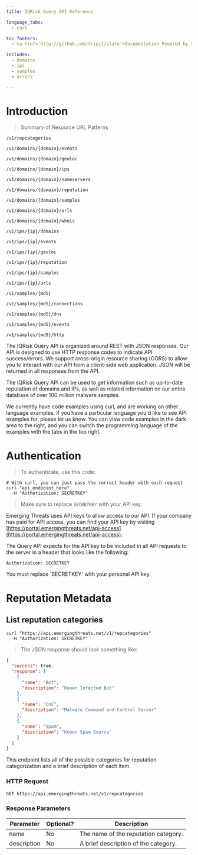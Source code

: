 ```yaml
---
title: IQRisk Query API Reference

language_tabs:
  - curl

toc_footers:
  - <a href='http://github.com/tripit/slate'>Documentation Powered by Slate</a>

includes:
  - domains
  - ips
  - samples
  - errors

---
```


# Introduction

> Summary of Resource URL Patterns

```plaintext
/v1/repcategories

/v1/domains/{domain}/events

/v1/domains/{domain}/geoloc

/v1/domains/{domain}/ips

/v1/domains/{domain}/nameservers

/v1/domains/{domain}/reputation

/v1/domains/{domain}/samples

/v1/domains/{domain}/urls

/v1/domains/{domain}/whois

/v1/ips/{ip}/domains

/v1/ips/{ip}/events

/v1/ips/{ip}/geoloc

/v1/ips/{ip}/reputation

/v1/ips/{ip}/samples

/v1/ips/{ip}/urls

/v1/samples/{md5}

/v1/samples/{md5}/connections

/v1/samples/{md5}/dns

/v1/samples/{md5}/events

/v1/samples/{md5}/http
```

The IQRisk Query API is organized around REST with JSON responses. Our API is designed to use HTTP response codes to indicate API success/errors. We support cross-origin resource sharing (CORS) to allow you to interact with our API from a client-side web application. JSON will be returned in all responses from the API.

The IQRisk Query API can be used to get information such as up-to-date reputation of domains and IPs, as well as related information on our entire database of over 100 million malware samples.

We currently have code examples using curl, and are working on other language examples. If you have a particular language you'd like to see API examples for, please let us know. You can view code examples in the dark area to the right, and you can switch the programming language of the examples with the tabs in the top right.

# Authentication

> To authenticate, use this code:

```shell
# With curl, you can just pass the correct header with each request
curl "api_endpoint_here"
  -H "Authorization: SECRETKEY"
```

> Make sure to replace `SECRETKEY` with your API key.

Emerging Threats uses API keys to allow access to our API. If your company has paid for API access, you can find your API key by visiting [https://portal.emergingthreats.net/api-access](https://portal.emergingthreats.net/api-access).

The Query API expects for the API key to be included in all API requests to the server in a header that looks like the following:

`Authorization: SECRETKEY`

<aside class="notice">
You must replace `SECRETKEY` with your personal API key.
</aside>


# Reputation Metadata

## List reputation categories

```shell
curl "https://api.emergingthreats.net/v1/repcategories"
  -H "Authorization: SECRETKEY"
```

> The JSON response should look something like:

```json
{
  "success": true,
  "response": [
    {
      "name": "Bot",
      "description": "Known Infected Bot"
    },
    {
      "name": "CnC",
      "description": "Malware Command and Control Server"
    },
    {
      "name": "Spam",
      "description": "Known Spam Source"
    }
  ]
}
```

This endpoint lists all of the possible categories for reputation categorization and a brief description of each item.

### HTTP Request

`GET https://api.emergingthreats.net/v1/repcategories`

### Response Parameters

Parameter | Optional? | Description
--------- | --------- | -----------
name | No | The name of the reputation category.
description | No | A brief description of the category.
